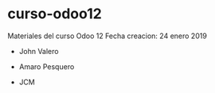 # curso-odoo12
Materiales del curso Odoo 12
Fecha creacion: 24 enero 2019

* John Valero

* Amaro Pesquero

* JCM



